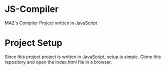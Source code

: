 # JS-Compiler
MAZ's Compiler Project written in JavaScript
# Project Setup
Since this project project is written in JavaScript, setup is simple.
Clone this repository and open the index.html file in a browser.